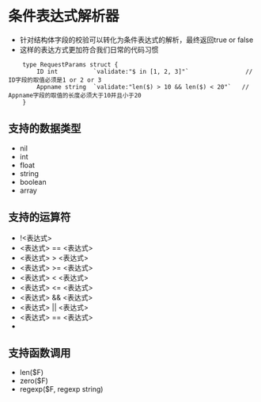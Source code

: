 # 条件表达式解析器
-   针对结构体字段的校验可以转化为条件表达式的解析，最终返回true or false
-   这样的表达方式更加符合我们日常的代码习惯

```golang
    type RequestParams struct {
        ID int          `validate:"$ in [1, 2, 3]"`                // ID字段的取值必须是1 or 2 or 3
        Appname string  `validate:"len($) > 10 && len($) < 20"`   // Appname字段的取值的长度必须大于10并且小于20
    }
```

## 支持的数据类型
-   nil
-   int
-   float
-   string
-   boolean
-   array

## 支持的运算符
-   !<表达式>
-   <表达式> == <表达式>
-   <表达式> >  <表达式>
-   <表达式> >= <表达式>
-   <表达式> <  <表达式>
-   <表达式> <= <表达式>
-   <表达式> && <表达式>
-   <表达式> || <表达式>
-   <表达式> == <表达式>
-   

## 支持函数调用
-   len($F)
-   zero($F)
-   regexp($F, regexp string)
